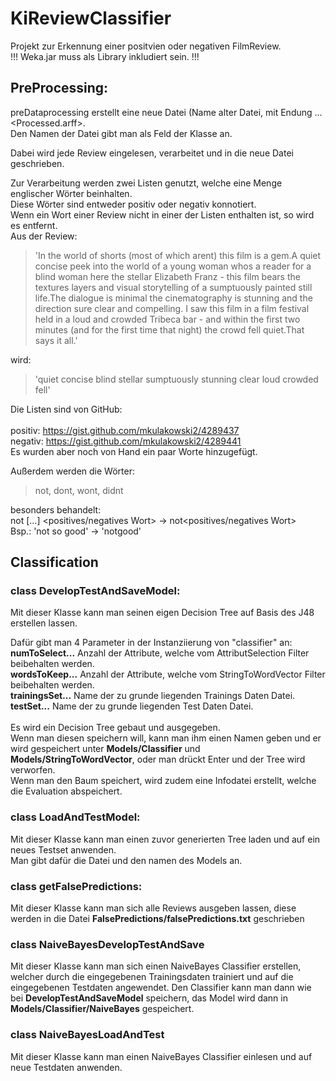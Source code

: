 # KiReviewClassifier
Projekt zur Erkennung einer positvien oder negativen FilmReview. <br>
!!! Weka.jar muss als Library inkludiert sein. !!!

## PreProcessing: 
preDataprocessing erstellt eine neue Datei (Name alter Datei, mit Endung ...<Processed.arff>.
<br>Den Namen der Datei gibt man als Feld der Klasse an.


Dabei wird jede Review eingelesen, verarbeitet und in die neue Datei geschrieben.

Zur Verarbeitung werden zwei Listen genutzt, welche eine Menge englischer Wörter beinhalten. <br>
Diese Wörter sind entweder positiv oder negativ konnotiert. <br>
Wenn ein Wort einer Review nicht in einer der Listen enthalten ist, so wird es entfernt. <br>
Aus der Review: <br>

>'In the world of shorts (most of which arent) this film is a gem.A quiet concise peek into the world of a young woman whos a reader for a blind woman here the stellar Elizabeth Franz - this film bears the textures layers and visual storytelling of a sumptuously painted still life.The dialogue is minimal the cinematography is stunning and the direction sure clear and compelling. I saw this film in a film festival held in a loud and crowded Tribeca bar - and within the first two minutes (and for the first time that night) the crowd fell quiet.That says it all.'

wird: <br>

>'quiet concise blind stellar sumptuously stunning clear loud crowded fell'

Die Listen sind von GitHub: <br> <br>
positiv: https://gist.github.com/mkulakowski2/4289437 <br>
negativ: https://gist.github.com/mkulakowski2/4289441
<br>Es wurden aber noch von Hand ein paar Worte hinzugefügt.<br>

Außerdem werden die Wörter: 
> not, dont, wont, didnt

besonders behandelt: <br>
not [...] <positives/negatives Wort> -> not<positives/negatives Wort> <br>
Bsp.: 'not so good' -> 'notgood'

## Classification

### class DevelopTestAndSaveModel:<br>
Mit dieser Klasse kann man seinen eigen Decision Tree auf Basis des J48 erstellen lassen. <br>

Dafür gibt man 4 Parameter in der Instanziierung von "classifier" an: <br>
__numToSelect...__ Anzahl der Attribute, welche vom AttributSelection Filter beibehalten werden.<br>
__wordsToKeep...__ Anzahl der Attribute, welche vom StringToWordVector Filter beibehalten werden. <br>
__trainingsSet...__ Name der zu grunde liegenden Trainings Daten Datei. <br>
__testSet...__ Name der zu grunde liegenden Test Daten Datei. <br>
<br>
Es wird ein Decision Tree gebaut und ausgegeben. <br>
Wenn man diesen speichern will, kann man ihm einen Namen geben und er wird gespeichert unter __Models/Classifier__ und __Models/StringToWordVector__, oder man drückt Enter und der Tree wird verworfen. <br>
Wenn man den Baum speichert, wird zudem eine Infodatei erstellt, welche die Evaluation abspeichert.

### class LoadAndTestModel:
Mit dieser Klasse kann man einen zuvor generierten Tree laden und auf ein neues Testset anwenden.<br>
Man gibt dafür die Datei und den namen des Models an.

### class getFalsePredictions:
Mit dieser Klasse kann man sich alle Reviews ausgeben lassen, diese werden in die Datei __FalsePredictions/falsePredictions.txt__ geschrieben

### class NaiveBayesDevelopTestAndSave
Mit dieser Klasse kann man sich einen NaiveBayes Classifier erstellen, welcher durch die eingegebenen Trainingsdaten trainiert und auf die eingegebenen Testdaten angewendet.
Den Classifier kann man dann wie bei __DevelopTestAndSaveModel__ speichern, das Model wird dann in __Models/Classifier/NaiveBayes__ gespeichert.
### class NaiveBayesLoadAndTest
Mit dieser Klasse kann man einen NaiveBayes Classifier einlesen und auf neue Testdaten anwenden.



<br><br><br><br><br><br><br><br><br><br><br><br><br><br><br><br><br>    




